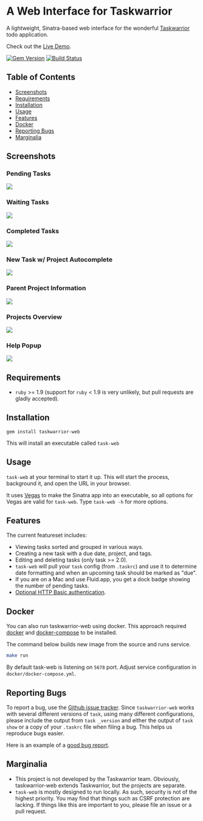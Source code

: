 # A Web Interface for Taskwarrior

A lightweight, Sinatra-based web interface for the
wonderful [Taskwarrior](http://taskwarrior.org/) todo application.

Check out the [Live Demo](http://35.196.114.51).

[![Gem Version](https://badge.fury.io/rb/taskwarrior-web.png)](http://badge.fury.io/rb/taskwarrior-web)
[![Build Status](https://secure.travis-ci.org/theunraveler/taskwarrior-web.png)](http://travis-ci.org/theunraveler/taskwarrior-web)

## Table of Contents

* [Screenshots](#screenshots)
* [Requirements](#requirements)
* [Installation](#installation)
* [Usage](#usage)
* [Features](#features)
* [Docker](#docker)
* [Reporting Bugs](#reporting-bugs)
* [Marginalia](#marginalia)

## Screenshots

### Pending Tasks
<img src="https://raw.githubusercontent.com/theunraveler/taskwarrior-web/master/docs/img/readme/pending_tasks_list.jpg">

### Waiting Tasks
<img src="https://raw.githubusercontent.com/theunraveler/taskwarrior-web/master/docs/img/readme/waiting_tasks_list.jpg">

### Completed Tasks
<img src="https://raw.githubusercontent.com/theunraveler/taskwarrior-web/master/docs/img/readme/completed_tasks_list.jpg">

### New Task w/ Project Autocomplete
<img src="https://raw.githubusercontent.com/theunraveler/taskwarrior-web/master/docs/img/readme/project_autocomplete.jpg">

### Parent Project Information
<img src="https://raw.githubusercontent.com/theunraveler/taskwarrior-web/master/docs/img/readme/parent_project_info.jpg">

### Projects Overview
<img src="https://raw.githubusercontent.com/theunraveler/taskwarrior-web/master/docs/img/readme/projects_overview.jpg">

### Help Popup
<img src="https://raw.githubusercontent.com/theunraveler/taskwarrior-web/master/docs/img/readme/help_popup.jpg">

## Requirements

* `ruby` >= 1.9 (support for `ruby` < 1.9 is very unlikely, but pull requests
  are gladly accepted).

## Installation

`gem install taskwarrior-web`

This will install an executable called `task-web`

## Usage

`task-web` at your terminal to start it up. This will start the process,
background it, and open the URL in your browser.

It uses [Vegas](https://github.com/quirkey/vegas/) to make the Sinatra app into
an executable, so all options for Vegas are valid for `task-web`. Type
`task-web -h` for more options.

## Features

The current featureset includes:

* Viewing tasks sorted and grouped in various ways.
* Creating a new task with a due date, project, and tags.
* Editing and deleting tasks (only task >= 2.0).
* `task-web` will pull your `task` config (from `.taskrc`) and use it to
  determine date formatting and when an upcoming task should be marked as
  "due".
* If you are on a Mac and use Fluid.app, you get a dock badge showing the
  number of pending tasks.
* [Optional HTTP Basic authentication][1].

[1]: https://github.com/theunraveler/taskwarrior-web/wiki/Additional-.taskrc-options

## Docker

You can also run taskwarrior-web using docker.
This approach required [docker](https://www.docker.com) and
[docker-compose](https://github.com/docker/compose) to be installed.

The command below builds new image from the source and runs service.

```sh
make run
```

By default task-web is listening on `5678` port.
Adjust service configuration in `docker/docker-compose.yml`.


## Reporting Bugs

To report a bug, use the [Github issue tracker][2]. Since `taskwarrior-web`
works with several different versions of `task`, using many different
configurations, please include the output from `task _version` and either the
output of `task show` or a copy of your `.taskrc` file when filing a bug. This helps us reproduce bugs easier.

Here is an example of a [good bug report][3].

[2]: http://github.com/theunraveler/taskwarrior-web/issues
[3]: http://github.com/theunraveler/taskwarrior-web/issues/26

## Marginalia

* This project is not developed by the Taskwarrior team. Obviously, taskwarrior-web extends Taskwarrior, but the projects are separate.
* `task-web` is mostly designed to run locally. As such, security is not of the highest priority. You may find that things such as CSRF protection are lacking. If things like this are important to you, please file an issue or a pull request.
